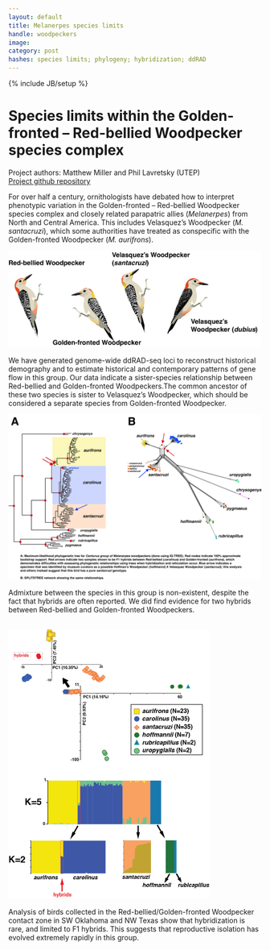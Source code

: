 ```yaml
---
layout: default
title: Melanerpes species limits
handle: woodpeckers
image:
category: post
hashes: species limits; phylogeny; hybridization; ddRAD
---
```

{% include JB/setup %}

<div class="bigspacer"></div>

# Species limits within the Golden-fronted – Red-bellied Woodpecker species complex

Project authors: Matthew Miller and Phil Lavretsky (UTEP) <br /> 
[Project github repository](https://github.com/mjmillerlab/melanerpes_ddrad)

<div class="bigspacer"></div>

For over half a century, ornithologists have debated how to interpret phenotypic variation in the Golden-fronted – Red-bellied Woodpecker species complex and closely related parapatric allies (<i>Melanerpes</i>) from North and Central America. This includes Velasquez’s Woodpecker (<i>M. santacruzi</i>), which some authorities have treated as conspecific with the Golden-fronted Woodpecker (<i>M. aurifrons</i>).

<div class="bigspacer"></div>

<img src="/assets/images/projects/melanerpes009.png"  width="800">



<div class="bigspacer"></div>

We have generated genome-wide ddRAD-seq loci to reconstruct historical demography and to estimate historical and contemporary patterns of gene flow in this group. Our data indicate a sister-species relationship between Red-bellied and Golden-fronted Woodpeckers.The common ancestor of these two species is sister to Velasquez’s Woodpecker, which should be considered a separate species from Golden-fronted Woodpecker.

<div class="bigspacer"></div>

<img src="/assets/images/projects/mel_phylo4.png"  width="800">

<div class="bigspacer"></div>

Admixture between the species in this group is non-existent, despite the fact that hybrids are often reported. We did find evidence for two hybrids between Red-bellied and Golden-fronted Woodpeckers.
<br />
<br />

<img src="/assets/images/projects/mel_structure001.png"  width="400">

Analysis of birds collected in the Red-bellied/Golden-fronted Woodpecker contact zone in SW Oklahoma and NW Texas show that hybridization is rare, and limited to F1 hybrids. This suggests that reproductive isolation has evolved extremely rapidly in this group.  
